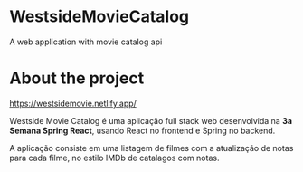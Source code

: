# WestsideMovieCatalog
A web application with movie catalog api

# About the project

https://westsidemovie.netlify.app/

Westside Movie Catalog é uma aplicação full stack web desenvolvida na **3a Semana Spring React**, usando React no frontend e Spring no backend.

A aplicação consiste em uma listagem de filmes com a atualização de notas para cada filme, no estilo IMDb de catalagos com notas.
